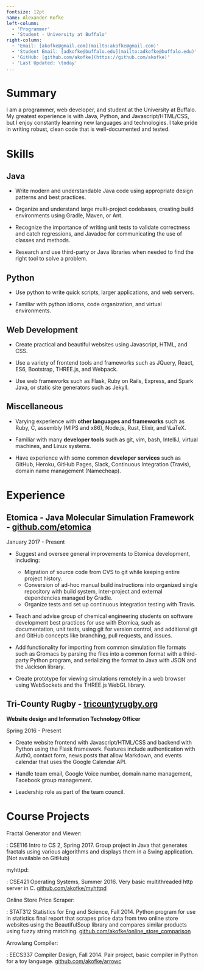 ```yaml
---
fontsize: 12pt
name: Alexander Kofke
left-column:
  - 'Programmer'
  - 'Student - University at Buffalo'
right-column:
  - 'Email: [akofke@gmail.com](mailto:akofke@gmail.com)'
  - 'Student Email: [adkofke@buffalo.edu](mailto:adkofke@buffalo.edu)'
  - 'GitHub: [github.com/akofke](https://github.com/akofke)'
  - 'Last Updated: \today'
...
```


# Summary

I am a programmer, web developer, and student at the University at Buffalo. My greatest
experience is with Java, Python, and Javascript/HTML/CSS, but I enjoy constantly learning
new languages and technologies. I take pride in writing robust, clean code that is
well-documented and tested.

# Skills

## Java
* Write modern and understandable Java code using appropriate design patterns and best
practices.

* Organize and understand large multi-project codebases, creating build environments
using Gradle, Maven, or Ant.

* Recognize the importance of writing unit tests to validate correctness and catch regressions, and Javadoc for communicating the use of classes and methods.

* Research and use third-party or Java libraries when needed to find the right tool to solve
a problem.

## Python
* Use python to write quick scripts, larger applications, and web servers.

* Familiar with python idioms, code organization, and virtual environments. 
    
## Web Development
* Create practical and beautiful websites using Javascript, HTML, and CSS.

* Use a variety of frontend tools and frameworks such as JQuery, React, ES6, Bootstrap,
THREE.js, and Webpack.

* Use web frameworks such as Flask, Ruby on Rails, Express, and Spark Java, or static site generators
such as Jekyll.

## Miscellaneous

* Varying experience with **other languages and frameworks** such as Ruby, C,
assembly (MIPS and x86), Node.js, Rust, Elixir, and \LaTeX.

* Familiar with many **developer tools** such as git, vim, bash, IntelliJ, virtual machines, and Linux systems.

* Have experience with some common **developer services** such as GitHub, Heroku, GitHub Pages,
  Slack, Continuous Integration (Travis), domain name management (Namecheap).

# Experience

## **Etomica** - Java Molecular Simulation Framework - [github.com/etomica](https://github.com/etomica)

January 2017 - Present

* Suggest and oversee general improvements to Etomica development, including:
    * Migration of source code from CVS to git while keeping entire project history.
    * Conversion of ad-hoc manual build instructions into organized single repository with build system,
        inter-project and external dependencies managed by Gradle. 
    * Organize tests and set up continuous integration testing with Travis.

* Teach and advise group of chemical engineering students on software development best practices for use with Etomica, such as documentation, unit tests, using git for version control, and additional git and GitHub concepts like branching, pull requests, and issues.

* Add functionality for importing from common simulation file formats such as Gromacs by parsing the files into a common format with a third-party Python program, and serializing the format to Java with JSON and the Jackson library.

* Create prototype for viewing simulations remotely in a web browser using WebSockets and the THREE.js WebGL library. 

## **Tri-County Rugby** - [tricountyrugby.org](https://www.tricountyrugby.org)

**Website design and Information Technology Officer**

Spring 2016 - Present

- Create website frontend with Javascript/HTML/CSS and backend with Python using the Flask framework. Features include
authentication with Auth0, contact form, news posts that allow Markdown, and events calendar that uses the Google Calendar API.

- Handle team email, Google Voice number, domain name management, Facebook group management. 

- Leadership role as part of the team council.


# Course Projects

Fractal Generator and Viewer:

: CSE116 Intro to CS 2, Spring 2017. Group project in Java that generates fractals using various algorithms and displays them in a Swing application. (Not available on GitHub)

myhttpd:

: CSE421 Operating Systems, Summer 2016. Very basic multithreaded http server in C. [github.com/akofke/myhttpd](https://github.com/akofke/myhttpd)

Online Store Price Scraper:

: STAT312 Statistics for Eng and Science, Fall 2014. Python program for use in statistics final report that scrapes price data from
two online store websites using the BeautifulSoup library and compares similar products using fuzzy string matching. [github.com/akofke/online_store_comparison](https://github.com/akofke/online_store_comparison)

Arrowlang Compiler:

: EECS337 Compiler Design, Fall 2014. Pair project, basic compiler in Python for a toy language. [github.com/akofke/arrowc](https://github.com/akofke/arrowc)


